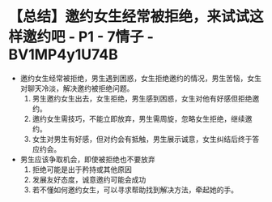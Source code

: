 # 【总结】邀约女生经常被拒绝，来试试这样邀约吧 - P1 - 7情子 - BV1MP4y1U74B

-   邀约女生经常被拒绝，男生遇到困惑，女生拒绝邀约的情况，男生苦恼，女生对聊天冷淡，解决邀约被拒绝问题。
    1.  男生邀约女生出去，女生拒绝，男生感到困惑，女生对他有好感但拒绝邀约。
    2.  邀约女生需技巧，不能立即放弃，男生需周旋，忽略女生拒绝，继续邀约。
    3.  女生对男生有好感，但对约会有抵触，男生展示诚意，女生纠结后终于答应约会。
-   男生应该争取机会，即使被拒绝也不要放弃
    1.  拒绝可能是出于矜持或其他原因
    2.  发展友好态度，诚意邀约可能会成功
    3.  若不懂如何邀约女生，可以寻求帮助找到解决方法，牵起她的手。